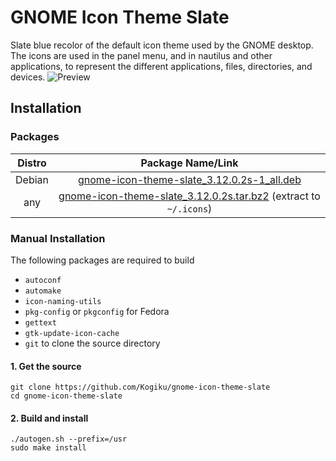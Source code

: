 # GNOME Icon Theme Slate
Slate blue recolor of the default icon theme used by the GNOME desktop. The icons are used in the panel menu, and in nautilus and other applications, to represent the different applications, files, directories, and devices.
![Preview](https://raw.githubusercontent.com/Kogiku/gnome-icon-theme-slate/master/preview.png)
## Installation
### Packages
|Distro|Package Name/Link|
|:----:|:----:|
| Debian | [gnome-icon-theme-slate_3.12.0.2s-1_all.deb](https://github.com/Kogiku/gnome-icon-theme-slate/releases/download/3.12.0.2s/gnome-icon-theme-slate_3.12.0.2s-1_all.deb) |
| any | [gnome-icon-theme-slate_3.12.0.2s.tar.bz2](https://github.com/Kogiku/gnome-icon-theme-slate/releases/download/3.12.0.2s/gnome-icon-theme-slate_3.12.0.2s.tar.bz2) (extract to `~/.icons`)|
### Manual Installation
The following packages are required to build
* `autoconf`
* `automake`
* `icon-naming-utils`
* `pkg-config` or `pkgconfig` for Fedora
* `gettext`
* `gtk-update-icon-cache`
* `git` to clone the source directory
#### 1. Get the source
```
git clone https://github.com/Kogiku/gnome-icon-theme-slate
cd gnome-icon-theme-slate
```
#### 2. Build and install
```
./autogen.sh --prefix=/usr
sudo make install
```
